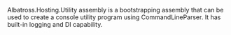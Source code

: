 Albatross.Hosting.Utility assembly is a bootstrapping assembly that can be used to create a console utility program using CommandLineParser.  It has built-in logging and DI capability.